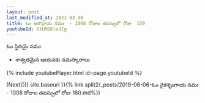 ```yaml
---
layout: post
last_modified_at: 2021-03-30
title: ఓం అరౌద్రాయ నమః  - 1008 రోజుల తపస్సులో రోజు  159
youtubeId: 6tUM1Klu3Ig
---
```

 
 
 ఓం స్థిరయై నమః  
 
 - శాశ్వతమైన ఆయనకు నమస్కారాలు 
 
  
 
  
 
 
 
 
 
 


{% include youtubePlayer.html id=page.youtubeId %}
 
[Next]({{ site.baseurl }}{% link  split2/_posts/2019-06-06-ఓం నైకశృంగాయ నమః  - 1008 రోజుల తపస్సులో రోజు  160.md%})
 
